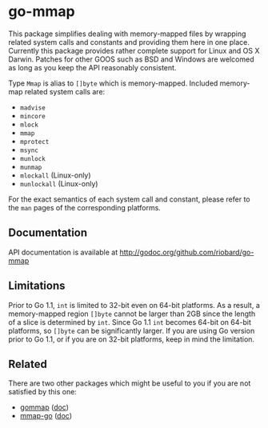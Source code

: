 # go-mmap

This package simplifies dealing with memory-mapped files by wrapping related
system calls and constants and providing them here in one place. Currently this
package provides rather complete support for Linux and OS X Darwin. Patches for
other GOOS such as BSD and Windows are welcomed as long as you keep the API
reasonably consistent. 

Type `Mmap` is alias to `[]byte` which is memory-mapped. Included memory-map
related system calls are:

* `madvise`
* `mincore`
* `mlock`
* `mmap`
* `mprotect`
* `msync`
* `munlock`
* `munmap`
* `mlockall` (Linux-only)
* `munlockall` (Linux-only)

For the exact semantics of each system call and constant, please refer to the
`man` pages of the corresponding platforms.

## Documentation

API documentation is available at http://godoc.org/github.com/riobard/go-mmap

## Limitations

Prior to Go 1.1, `int` is limited to 32-bit even on 64-bit platforms.  As a
result, a memory-mapped region `[]byte` cannot be larger than 2GB since the
length of a slice is determined by `int`. Since Go 1.1 `int` becomes 64-bit on
64-bit platforms, so `[]byte` can be significantly larger. If you are using Go
version prior to Go 1.1, or if you are on 32-bit platforms, keep in mind the
limitation. 


## Related

There are two other packages which might be useful to you if you are not
satisfied by this one:

* [gommap](https://launchpad.net/gommap/) ([doc](http://godoc.org/launchpad.net/gommap))
* [mmap-go](https://github.com/edsrzf/mmap-go) ([doc](http://godoc.org/github.com/edsrzf/mmap-go))
